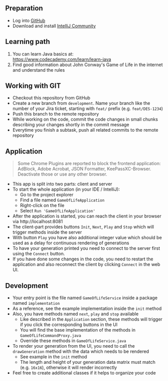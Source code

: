 ## Preparation
* Log into [GitHub](https://github.com/gbtec-ag)
* Download and install [IntelliJ Community](https://www.jetbrains.com/idea/download/#section=windows)

## Learning path
1. You can learn Java basics at:  
https://www.codecademy.com/learn/learn-java
2. Find good information about John Conway's Game of Life in the internet and understand the rules

## Working with GIT
* Checkout this repository from GitHub
* Create a new branch from `development`. Name your branch like the number of your Jira ticket, starting with `feat/` prefix (e.g. `feat/DES-1234`)
* Push this branch to the remote repository
* While working on the code, commit the code changes in small chunks describing your changes shortly in the commit message
* Everytime you finish a subtask, push all related commits to the remote repository

## Application
> Some Chrome Plugins are reported to block the frontend application: AdBlock, Adobe Acrobat, JSON Formatter, KeePassXC-Browser. Deactivate those or use any other browser.
* This app is split into two parts: client and server
* To start the whole application (in your IDE / IntelliJ):
  * Go to the project explorer
  * Find a file named `GameOfLifeApplication`
  * Right-click on the file
  * Select `Run 'GameOfLifeApplication'`
* After the application is started, you can reach the client in your browser via http://localhost:8081
* The client-part provides buttons `Init`, `Next`, `Play` and `Stop` which will trigger methods inside the server
* With button `Play` you have also additional integer value which should be used as a delay for continuous rendering of generations
* To have your generation printed you need to connect to the server first using the `Connect` button.
* If you have done some changes in the code, you need to restart the application and also reconnect the client by clicking `Connect` in the web UI.

## Development
* Your entry point is the file named `GameOfLifeService` inside a package named `implementation`
* As a reference, see the example implementation inside the `init` method
* Also, you have methods named `next`, `play` and `stop` available
  * Like described in the `Application` section, these methods will trigger if you click the corresponding buttons in the UI
  * You will find the base implementation of the methods in `GameOfLifeCommandProxy.java`
  * Override these methods in `GameOfLifeService.java`
* To render your generation from the UI, you need to call the `drawGeneration` method with the data which needs to be rendered
  * See example in the `init` method
  * The length and height of your generation data matrix must match (e.g. `16x16`), otherwise it will render incorrectly
* Feel free to create additional classes if it helps to organize your code
